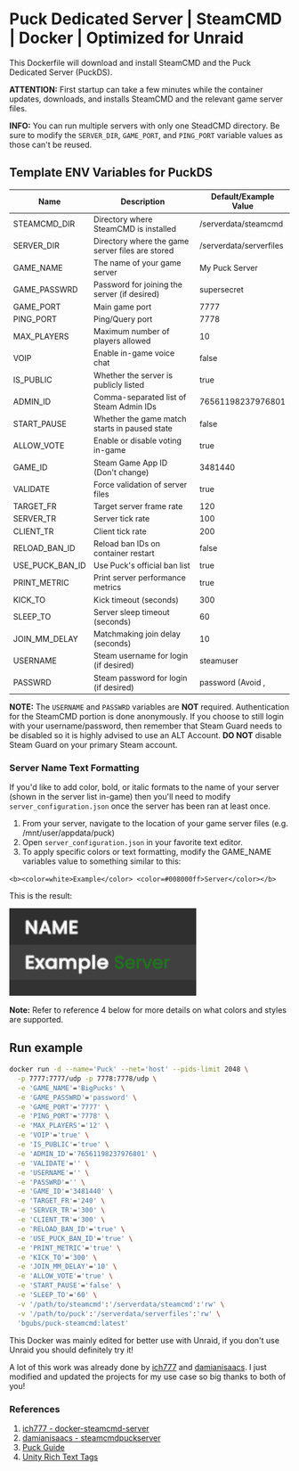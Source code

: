 # Puck Dedicated Server | SteamCMD | Docker | Optimized for Unraid
This Dockerfile will download and install SteamCMD and the Puck Dedicated Server (PuckDS).

**ATTENTION:** First startup can take a few minutes while the container updates, downloads, and installs SteamCMD and the relevant game server files.

**INFO:** You can run multiple servers with only one SteadCMD directory. Be sure to modify the `SERVER_DIR`, `GAME_PORT`, and `PING_PORT` variable values as those can't be reused.

## Template ENV Variables for PuckDS
| Name            | Description                                      | Default/Example Value   |
|-----------------|--------------------------------------------------|-------------------------|
| STEAMCMD_DIR    | Directory where SteamCMD is installed            | /serverdata/steamcmd    |
| SERVER_DIR      | Directory where the game server files are stored | /serverdata/serverfiles |
| GAME_NAME       | The name of your game server                     | My Puck Server          |
| GAME_PASSWRD    | Password for joining the server (if desired)     | supersecret             |
| GAME_PORT       | Main game port                                   | 7777                    |
| PING_PORT       | Ping/Query port                                  | 7778                    |
| MAX_PLAYERS     | Maximum number of players allowed                | 10                      |
| VOIP            | Enable in-game voice chat                        | false                   |
| IS_PUBLIC       | Whether the server is publicly listed            | true                    |
| ADMIN_ID        | Comma-separated list of Steam Admin IDs          | 76561198237976801       |
| START_PAUSE     | Whether the game match starts in paused state    | false                   |
| ALLOW_VOTE      | Enable or disable voting in-game                 | true                    |
| GAME_ID         | Steam Game App ID (Don't change)                 | 3481440                 |
| VALIDATE        | Force validation of server files                 | true                    |
| TARGET_FR       | Target server frame rate                         | 120                     |
| SERVER_TR       | Server tick rate                                 | 100                     |
| CLIENT_TR       | Client tick rate                                 | 200                     |
| RELOAD_BAN_ID   | Reload ban IDs on container restart              | false                   |
| USE_PUCK_BAN_ID | Use Puck's official ban list                     | true                    |
| PRINT_METRIC    | Print server performance metrics                 | true                    |
| KICK_TO         | Kick timeout (seconds)                           | 300                     |
| SLEEP_TO        | Server sleep timeout (seconds)                   | 60                      |
| JOIN_MM_DELAY   | Matchmaking join delay (seconds)                 | 10                      |
| USERNAME        | Steam username for login (if desired)            | steamuser               |
| PASSWRD         | Steam password for login (if desired)            | password (Avoid ,|$"'#) |

**NOTE:** The `USERNAME` and `PASSWRD` variables are **NOT** required. Authentication for the SteamCMD portion is done anonymously. If you choose to still login with your username/password, then remember that Steam Guard needs to be disabled so it is highly advised to use an ALT Account. **DO NOT** disable Steam Guard on your primary Steam account.

### Server Name Text Formatting
If you'd like to add color, bold, or italic formats to the name of your server (shown in the server list in-game) then you'll need to modify `server_configuration.json` once the server has been ran at least once.

1. From your server, navigate to the location of your game server files (e.g. /mnt/user/appdata/puck)
2. Open `server_configuration.json` in your favorite text editor.
3. To apply specific colors or text formatting, modify the GAME_NAME variables value to something similar to this:

`<b><color=white>Example</color> <color=#008000ff>Server</color></b>`

This is the result:

![Example Server properly formatted](image.png)

**Note:** Refer to reference 4 below for more details on what colors and styles are supported.

## Run example
```bash
docker run -d --name='Puck' --net='host' --pids-limit 2048 \
  -p 7777:7777/udp -p 7778:7778/udp \
  -e 'GAME_NAME'='BigPucks' \
  -e 'GAME_PASSWRD'='password' \
  -e 'GAME_PORT'='7777' \
  -e 'PING_PORT'='7778' \
  -e 'MAX_PLAYERS'='12' \
  -e 'VOIP'='true' \
  -e 'IS_PUBLIC'='true' \
  -e 'ADMIN_ID'='76561198237976801' \
  -e 'VALIDATE'='' \
  -e 'USERNAME'='' \
  -e 'PASSWRD'='' \
  -e 'GAME_ID'='3481440' \
  -e 'TARGET_FR'='240' \
  -e 'SERVER_TR'='300' \
  -e 'CLIENT_TR'='300' \
  -e 'RELOAD_BAN_ID'='true' \
  -e 'USE_PUCK_BAN_ID'='true' \
  -e 'PRINT_METRIC'='true' \
  -e 'KICK_TO'='300' \
  -e 'JOIN_MM_DELAY'='10' \
  -e 'ALLOW_VOTE'='true' \
  -e 'START_PAUSE'='false' \
  -e 'SLEEP_TO'='60' \
  -v '/path/to/steamcmd':'/serverdata/steamcmd':'rw' \
  -v '/path/to/puck':'/serverdata/serverfiles':'rw' \
  'bgubs/puck-steamcmd:latest'
```

This Docker was mainly edited for better use with Unraid, if you don't use Unraid you should definitely try it!

A lot of this work was already done by [ich777](https://github.com/ich777) and [damianisaacs](https://hub.docker.com/r/damianisaacs). I just modified and updated the projects for my use case so big thanks to both of you!

### References
1. [ich777 - docker-steamcmd-server](https://github.com/ich777/docker-steamcmd-server)
2. [damianisaacs - steamcmdpuckserver](https://hub.docker.com/r/damianisaacs/steamcmdpuckserver)
3. [Puck Guide](https://codionca.github.io/PuckGuide)
4. [Unity Rich Text Tags](https://docs.unity3d.com/Packages/com.unity.ugui@1.0/manual/StyledText.html)
